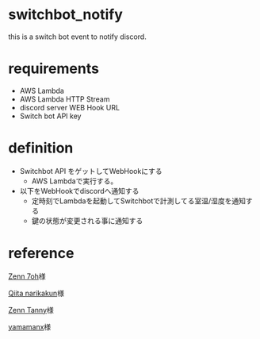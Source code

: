 # switchbot_notify

this is a switch bot event to notify discord.

# requirements

- AWS Lambda
- AWS Lambda HTTP Stream
- discord server WEB Hook URL
- Switch bot API key

# definition

- Switchbot API をゲットしてWebHookにする
  - AWS Lambdaで実行する。
- 以下をWebHookでdiscordへ通知する
  - 定時刻でLambdaを起動してSwitchbotで計測してる室温/湿度を通知する
  - 鍵の状態が変更される事に通知する

# reference

[Zenn 7oh](https://zenn.dev/7oh/scraps/c540b175727f28)様

[Qiita narikakun](https://qiita.com/narikakun/items/4868c0bef27)様

[Zenn Tanny](https://zenn.dev/tanny/articles/e03e28d1bbd37b)様

[yamamanx](https://www.yamamanx.com/lambda-function-update-environment/)様
